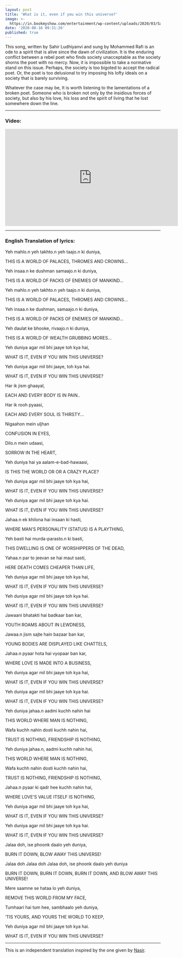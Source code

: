 ```yaml
---
layout: post
title: 'What is it, even if you win this universe?'
image: >-
  https://in.bookmyshow.com/entertainment/wp-content/uploads/2020/03/Sahir-Ludhianvi_FI.jpg
date: '2020-08-16 09:31:26'
published: true
---
```


This song, written by Sahir Ludhiyanvi and sung by Mohammed Rafi is an ode to a spirit that is alive since the dawn of civilization. It is the enduring conflict between a rebel poet who finds society unacceptable as the society shorns the poet with no mercy. Now, it is impossible to take a normative stand on this issue. Perhaps, the society is too bigoted to accept the radical poet. Or, the poet is too delusional to try imposing his lofty ideals on a society that is barely surviving.

Whatever the case may be, It is worth listening to the lamentations of a broken poet. Someone who is broken not only by the insidious forces of society, but also by his love, his loss and the spirit of living that he lost somewhere down the line.

<hr>

### Video:

<div class="iframe-container"><iframe width="560" height="315" src="https://www.youtube.com/embed/t8f7bukIUWU" frameborder="0" allow="accelerometer; autoplay; encrypted-media; gyroscope; picture-in-picture" allowfullscreen></iframe></div>

<hr>

### English Translation of lyrics:

Yeh mahlo.n yeh takhto.n yeh taajo.n ki duniya,

THIS IS A WORLD OF PALACES, THROMES AND CROWNS...

Yeh insaa.n ke dushman samaajo.n ki duniya,

THIS IS A WORLD OF PACKS OF ENEMIES OF MANKIND...

Yeh mahlo.n yeh takhto.n yeh taajo.n ki duniya,

THIS IS A WORLD OF PALACES, THROMES AND CROWNS...

Yeh insaa.n ke dushman, samaajo.n ki duniya,

THIS IS A WORLD OF PACKS OF ENEMIES OF MANKIND...

Yeh daulat ke bhooke, rivaajo.n ki duniya,

THIS IS A WORLD OF WEALTH GRUBBING MORES...

Yeh duniya agar mil bhi jaaye toh kya hai,

WHAT IS IT, EVEN IF YOU WIN THIS UNIVERSE?

Yeh duniya agar mil bhi jaaye, toh kya hai.

WHAT IS IT, EVEN IF YOU WIN THIS UNIVERSE?


Har ik jism ghaayal,

EACH AND EVERY BODY IS IN PAIN..

Har ik rooh pyaasi,

EACH AND EVERY SOUL IS THIRSTY...

Nigaahon mein uljhan

CONFUSION IN EYES,

Dilo.n mein udaasi,

SORROW IN THE HEART,

Yeh duniya hai ya aalam-e-bad-hawaasi,

IS THIS THE WORLD OR OR A CRAZY PLACE?

Yeh duniya agar mil bhi jaaye toh kya hai,

WHAT IS IT, EVEN IF YOU WIN THIS UNIVERSE?

Yeh duniya agar mil bhi jaaye toh kya hai.

WHAT IS IT, EVEN IF YOU WIN THIS UNIVERSE?


Jahaa.n ek khilona hai insaan ki hasti,

WHERE MAN’S PERSONALITY (STATUS) IS A PLAYTHING,

Yeh basti hai murda-parasto.n ki basti,

THIS DWELLING IS ONE OF WORSHIPPERS OF THE DEAD,

Yahaa.n par to jeevan se hai maut sasti,

HERE DEATH COMES CHEAPER THAN LIFE,

Yeh duniya agar mil bhi jaaye toh kya hai,

WHAT IS IT, EVEN IF YOU WIN THIS UNIVERSE?

Yeh duniya agar mil bhi jaaye toh kya hai.

WHAT IS IT, EVEN IF YOU WIN THIS UNIVERSE?


Jawaani bhatakti hai badkaar ban kar,

YOUTH ROAMS ABOUT IN LEWDNESS,

Jawaa.n jism sajte hain bazaar ban kar,

YOUNG BODIES ARE DISPLAYED LIKE CHATTELS,

Jahaa.n pyaar hota hai vyopaar ban kar,

WHERE LOVE IS MADE INTO A BUSINESS,

Yeh duniya agar mil bhi jaaye toh kya hai,

WHAT IS IT, EVEN IF YOU WIN THIS UNIVERSE?

Yeh duniya agar mil bhi jaaye toh kya hai.

WHAT IS IT, EVEN IF YOU WIN THIS UNIVERSE?


Yeh duniya jahaa.n aadmi kuchh nahin hai

THIS WORLD WHERE MAN IS NOTHING,

Wafa kuchh nahin dosti kuchh nahin hai,

TRUST IS NOTHING, FRIENDSHIP IS NOTHING,

Yeh duniya jahaa.n, aadmi kuchh nahin hai,

THIS WORLD WHERE MAN IS NOTHING,

Wafa kuchh nahin dosti kuchh nahin hai,

TRUST IS NOTHING, FRIENDSHIP IS NOTHING,

Jahaa.n pyaar ki qadr hee kuchh nahin hai,

WHERE LOVE'S VALUE ITSELF IS NOTHING,

Yeh duniya agar mil bhi jaaye toh kya hai,

WHAT IS IT, EVEN IF YOU WIN THIS UNIVERSE?

Yeh duniya agar mil bhi jaaye toh kya hai.

WHAT IS IT, EVEN IF YOU WIN THIS UNIVERSE?


Jalaa doh, ise phoonk daalo yeh duniya,

BURN IT DOWN, BLOW AWAY THIS UNIVERSE!

Jalaa doh Jalaa doh Jalaa doh, ise phoonk daalo yeh duniya

BURN IT DOWN, BURN IT DOWN, BURN IT DOWN, AND BLOW AWAY THIS UNIVERSE!

Mere saamne se hataa lo yeh duniya,

REMOVE THIS WORLD FROM MY FACE,

Tumhaari hai tum hee, sambhaalo yeh duniya,

‘TIS YOURS, AND YOURS THE WORLD TO KEEP,

Yeh duniya agar mil bhi jaaye toh kya hai.

WHAT IS IT, EVEN IF YOU WIN THIS UNIVERSE?

<hr>

This is an independent translation inspired by the one given by [Nasir](https://nasir-eclectic.blogspot.com/2008/07/129-translation-of-sad-song-of-rafi-yeh.html).
